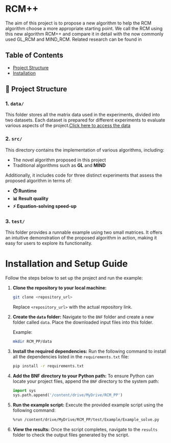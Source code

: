# RCM++

The aim of this project is to propose a new algorithm to help the RCM algorithm choose a more appropriate starting point. We call the RCM using this new algorithm RCM++ and compare it in detail with the now commonly used GL_RCM and MIND_RCM. Related research can be found in 

## Table of Contents

- [Project Structure](#project-structure)
- [Installation](#installation)


## 📁 Project Structure

### 1. `data/`  
This folder stores all the matrix data used in the experiments, divided into two datasets. Each dataset is prepared for different experiments to evaluate various aspects of the project.[Click here to access the data](https://drive.google.com/drive/folders/1sxE3xHsu4hjRvBEK1zm13eohjlZ5ahZD?usp=drive_link)

### 2. `src/`  
This directory contains the implementation of various algorithms, including:
- The novel algorithm proposed in this project
- Traditional algorithms such as **GL** and **MIND**

Additionally, it includes code for three distinct experiments that assess the proposed algorithm in terms of:
- **⏱️ Runtime**
- **📊 Result quality**
- **⚡ Equation-solving speed-up**

### 3. `test/`  
This folder provides a runnable example using two small matrices. It offers an intuitive demonstration of the proposed algorithm in action, making it easy for users to explore its functionality.



# Installation and Setup Guide

Follow the steps below to set up the project and run the example:

1. **Clone the repository to your local machine:**
   ```bash
   git clone <repository_url>
   ```
   Replace `<repository_url>` with the actual repository link.

2. **Create the `data` folder:**
   Navigate to the `BNF` folder and create a new folder called `data`. Place the downloaded input files into this folder.

   Example:
   ```bash
   mkdir RCM_PP/data
   ```

3. **Install the required dependencies:**
   Run the following command to install all the dependencies listed in the `requirements.txt` file:
   ```bash
   pip install -r requirements.txt
   ```

4. **Add the BNF directory to your Python path:**
   To ensure Python can locate your project files, append the `BNF` directory to the system path:
   ```python
   import sys
   sys.path.append('/content/drive/MyDrive/RCM_PP')
   ```

5. **Run the example script:**
   Execute the provided example script using the following command:
   ```bash
   %run /content/drive/MyDrive/RCM_PP/test/Example/Example_solve.py
   ```

6. **View the results:**
   Once the script completes, navigate to the `results` folder to check the output files generated by the script.

